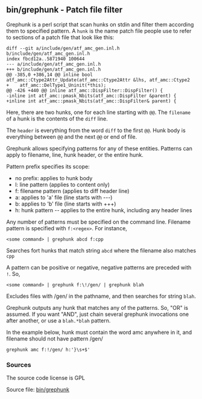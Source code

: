 ## bin/grephunk - Patch file filter
<a href="#bin-grephunk"></a>

Grephunk is a perl script that scan hunks on stdin
and filter them according them to specified pattern. A `hunk` is the name patch file
people use to refer to sections of a patch file that look like this:

    diff --git a/include/gen/atf_amc_gen.inl.h b/include/gen/atf_amc_gen.inl.h
    index fbcd12a..5871940 100644
    --- a/include/gen/atf_amc_gen.inl.h
    +++ b/include/gen/atf_amc_gen.inl.h
    @@ -385,0 +386,14 @@ inline bool atf_amc::Ctype2Attr_Update(atf_amc::Ctype2Attr &lhs, atf_amc::Ctype2
    +    atf_amc::DelType1_Uninit(*this);
    @@ -426 +440 @@ inline atf_amc::DispFilter::DispFilter() {
    -inline int atf_amc::pmask_Nbits(atf_amc::DispFilter &parent) {
    +inline int atf_amc::pmask_Nbits(atf_amc::DispFilter& parent) {

Here, there are two hunks, one for each line starting with `@@`.
The `filename` of a hunk is the contents of the `diff` line.

The `header` is everything from the word `diff` to the first `@@`.
Hunk body is everything between `@@` and the next `@@` or end of file.

Grephunk allows specifying patterns for any of these entities.
Patterns can apply to filename, line, hunk header, or the entire hunk.

Pattern prefix specifies its scope:
* no prefix: applies to hunk body
* l:    line pattern (applies to content only)
* f:    filename pattern (applies to diff header line)
* a:    applies to 'a' file (line starts with ---)
* b:    applies to 'b' file (line starts with +++)
* h:    hunk pattern -- applies to the entire hunk, including any header lines

Any number of patterns must be specified on the command line.
Filename pattern is specified with `f:<regex>`.
For instance,

    <some command> | grephunk abcd f:cpp

Searches fort hunks that match string `abcd` where the filename also
matches `cpp`

A pattern can be positive or negative, negative patterns are preceded with `!`.
So,

    <some command> | grephunk f:\!/gen/ | grephunk blah

Excludes files with /gen/ in the pathname, and then searches for string `blah`.

Grephunk outputs any hunk that matches any of the patterns. So, "OR" is assumed.
If you want "AND", just chain several grephunk invocations one after another, or use
a `blah.*blah` pattern.

In the example below, hunk must contain the word amc anywhere in it,
and filename should not have pattern /gen/

    grephunk amc f:!/gen/ h:'}\s+$'

### Sources
<a href="#sources"></a>
The source code license is GPL

Source file: [bin/grephunk](/bin/grephunk)

